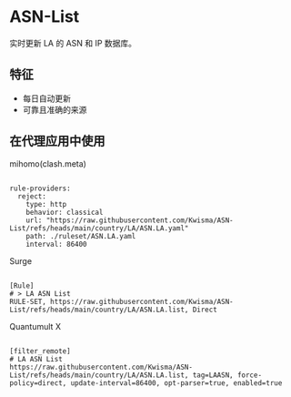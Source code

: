
# ASN-List

实时更新 LA 的 ASN 和 IP 数据库。

## 特征

- 每日自动更新
- 可靠且准确的来源

## 在代理应用中使用

mihomo(clash.meta)

<pre><code class="language-javascript">
rule-providers:
  reject:
    type: http
    behavior: classical
    url: "https://raw.githubusercontent.com/Kwisma/ASN-List/refs/heads/main/country/LA/ASN.LA.yaml"
    path: ./ruleset/ASN.LA.yaml
    interval: 86400
</code></pre>

Surge

<pre><code class="language-javascript">
[Rule]
# > LA ASN List
RULE-SET, https://raw.githubusercontent.com/Kwisma/ASN-List/refs/heads/main/country/LA/ASN.LA.list, Direct
</code></pre>

Quantumult X

<pre><code class="language-javascript">
[filter_remote]
# LA ASN List
https://raw.githubusercontent.com/Kwisma/ASN-List/refs/heads/main/country/LA/ASN.LA.list, tag=LAASN, force-policy=direct, update-interval=86400, opt-parser=true, enabled=true
</code></pre>
